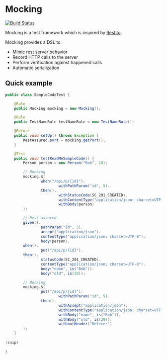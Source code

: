 # Mocking

[![Build Status](http://ci.buildria.com/job/mocking/badge/icon)](http://ci.buildria.com/job/mocking/)

Mocking is a test framework  which is inspired by [Restito](https://github.com/mkotsur/restito).

Mocking provides a DSL to:

 * Mimic rest server behavior
 * Record HTTP calls to the server
 * Perform verification against happened calls 
 * Automatic serialization

## Quick example


``` java
public class SampleCodeTest {

    @Rule
    public Mocking mocking = new Mocking();

    @Rule
    public TestNameRule testNameRule = new TestNameRule();

    @Before
    public void setUp() throws Exception {
        RestAssured.port = mocking.getPort();
    }

    @Test
    public void testReadMeSampleCode() {
        Person person = new Person("Bob", 20);

        // Mocking
        mocking.$(
                when("/api/p/{id}").
                        withPathParam("id", 5).
                then().
                        withStatusCode(SC_201_CREATED).
                        withContentType("application/json; charset=UTF-8").
                        withBody(person)
        );

        // Rest-assured
        given().
                pathParam("id", 5).
                accept("application/json").
                contentType("application/json; charset=UTF-8").
                body(person).
        when().
                put("/api/p/{id}").
        then().
                statusCode(SC_201_CREATED).
                contentType("application/json; charset=UTF-8").
                body("name", is("Bob")).
                body("old", is(20));

        // Mocking
        mocking.$(
                put("/api/p/{id}").
                        withPathParam("id", 5).
                then().
                        withAccept("application/json").
                        withContentType("application/json; charset=UTF-8").
                        withBody("name", is("Bob")).
                        withBody("old", is(20)).
                        withoutHeader("Referer")
        );
    }
    
(snip)
    
}
```
